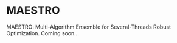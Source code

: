 MAESTRO
=======

MAESTRO: Multi-Algorithm Ensemble for Several-Threads Robust Optimization. Coming soon...
